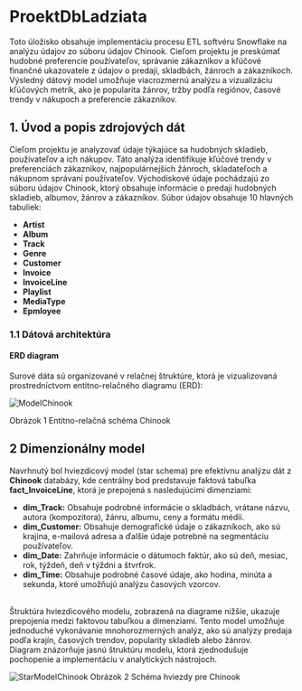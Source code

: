 # ProektDbLadziata
Toto úložisko obsahuje implementáciu procesu ETL softvéru Snowflake na analýzu údajov zo súboru údajov Chinook. Cieľom projektu je preskúmať hudobné preferencie používateľov, správanie zákazníkov a kľúčové finančné ukazovatele z údajov o predaji, skladbách, žánroch a zákazníkoch. Výsledný dátový model umožňuje viacrozmernú analýzu a vizualizáciu kľúčových metrík, ako je popularita žánrov, tržby podľa regiónov, časové trendy v nákupoch a preferencie zákazníkov.
## 1. Úvod a popis zdrojových dát
Cieľom projektu je analyzovať údaje týkajúce sa hudobných skladieb, používateľov a ich nákupov. Táto analýza identifikuje kľúčové trendy v preferenciách zákazníkov, najpopulárnejších žánroch, skladateľoch a nákupnom správaní používateľov.
Východiskové údaje pochádzajú zo súboru údajov Chinook, ktorý obsahuje informácie o predaji hudobných skladieb, albumov, žánrov a zákazníkov. Súbor údajov obsahuje 10 hlavných tabuliek:
<br/>

* __Artist__
* __Album__ 
* __Track__
* __Genre__ 
* __Customer__
* __Invoice__ 
* __InvoiceLine__
* __Playlist__
* __MediaType__ 
* __Epmloyee__

### 1.1 Dátová architektúra
#### ERD diagram
Surové dáta sú organizované v relačnej štruktúre, ktorá je vizualizovaná prostredníctvom entitno-relačného diagramu (ERD):

![ModelChinook](https://github.com/user-attachments/assets/352a5d45-7ee4-4767-96c3-9b7c15506ebb)

Obrázok 1 Entitno-relačná schéma Chinook

## 2 Dimenzionálny model
Navrhnutý bol hviezdicový model (star schema) pre efektívnu analýzu dát z __Chinook__ databázy, kde centrálny bod predstavuje faktová tabuľka __fact_InvoiceLine__, ktorá je prepojená s nasledujúcimi dimenziami:

* __dim_Track:__ Obsahuje podrobné informácie o skladbách, vrátane názvu, autora (kompozitora), žánru, albumu, ceny a formátu médií.
* __dim_Customer:__ Obsahuje demografické údaje o zákazníkoch, ako sú krajina, e-mailová adresa a ďalšie údaje potrebné na segmentáciu používateľov.
* __dim_Date:__ Zahrňuje informácie o dátumoch faktúr, ako sú deň, mesiac, rok, týždeň, deň v týždni a štvrťrok.
* __dim_Time:__ Obsahuje podrobné časové údaje, ako hodina, minúta a sekunda, ktoré umožňujú analýzu časových vzorcov.
<br />
Štruktúra hviezdicového modelu, zobrazená na diagrame nižšie, ukazuje prepojenia medzi faktovou tabuľkou a dimenziami. Tento model umožňuje jednoduché vykonávanie mnohorozmerných analýz, ako sú analýzy predaja podľa krajín, časových trendov, popularity skladieb alebo žánrov.
<br />
Diagram znázorňuje jasnú štruktúru modelu, ktorá zjednodušuje pochopenie a implementáciu v analytických nástrojoch.

![StarModelChinook](https://github.com/user-attachments/assets/dd9e0f4c-84ec-40dc-a506-8665ab9d58a9)
Obrázok 2 Schéma hviezdy pre Chinook

















